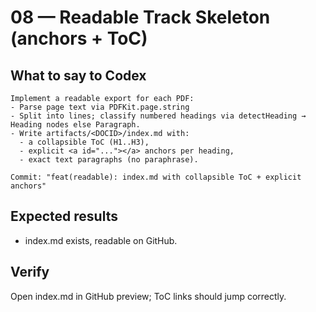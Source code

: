 # 08 — Readable Track Skeleton (anchors + ToC)

## What to say to Codex
```
Implement a readable export for each PDF:
- Parse page text via PDFKit.page.string
- Split into lines; classify numbered headings via detectHeading → Heading nodes else Paragraph.
- Write artifacts/<DOCID>/index.md with:
  - a collapsible ToC (H1..H3),
  - explicit <a id="..."></a> anchors per heading,
  - exact text paragraphs (no paraphrase).

Commit: "feat(readable): index.md with collapsible ToC + explicit anchors"
```
## Expected results
- index.md exists, readable on GitHub.

## Verify
Open index.md in GitHub preview; ToC links should jump correctly.
